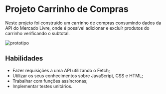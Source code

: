 # Projeto Carrinho de Compras

Neste projeto foi construído um carrinho de compras consumindo dados da API do Mercado Livre, onde é possível adicionar e excluír produtos
do carrinho verificando o subtotal.

![prototipo](https://user-images.githubusercontent.com/99517204/207721713-739b6251-c6c3-45e3-92d3-3853a6e84ca6.gif)


## Habilidades

- Fazer requisições a uma API utilizando o Fetch;
- Utilizar os seus conhecimentos sobre JavaScript, CSS e HTML;
- Trabalhar com funções assíncronas;
- Implementar testes unitários.
